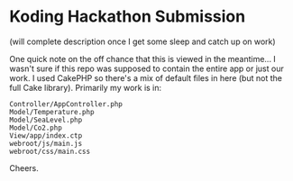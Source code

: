 Koding Hackathon Submission
======

(will complete description once I get some sleep and catch up on work)

One quick note on the off chance that this is viewed in the meantime... I wasn't sure if this repo was supposed to contain the entire app or just our work. I used CakePHP so there's a mix of default files in here (but not the full Cake library). Primarily my work is in:

    Controller/AppController.php
    Model/Temperature.php
    Model/SeaLevel.php
    Model/Co2.php
    View/app/index.ctp
    webroot/js/main.js
    webroot/css/main.css
    
Cheers.
